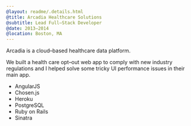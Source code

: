 ```yaml
---
@layout: readme/.details.html
@title: Arcadia Healthcare Solutions
@subtitle: Lead Full–Stack Developer
@date: 2013–2014
@location: Boston, MA
---
```

Arcadia is a cloud–based healthcare data platform.

We built a health care opt–out web app to comply with new industry regulations
and I helped solve some tricky UI performance issues in their main app.

- AngularJS
- Chosen.js
- Heroku
- PostgreSQL
- Ruby on Rails
- Sinatra
